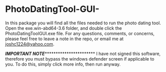 # PhotoDatingTool-GUI-

In this package you will find all the files needed to run the photo dating tool.
Open the exe.win-abd64-3.6 folder, and double click the PhotoDatingToolGUI.exe file.
For any questions, comments, or concerns, please feel free to leave a note in the repo, 
or email me at joshc1224@yahoo.com.

*************************IMPORTANT NOTE************************************************
I have not signed this software, therefore you must bypass the windows defender screen 
if applicable to you.  To do this, simply click more info, then run anyway.